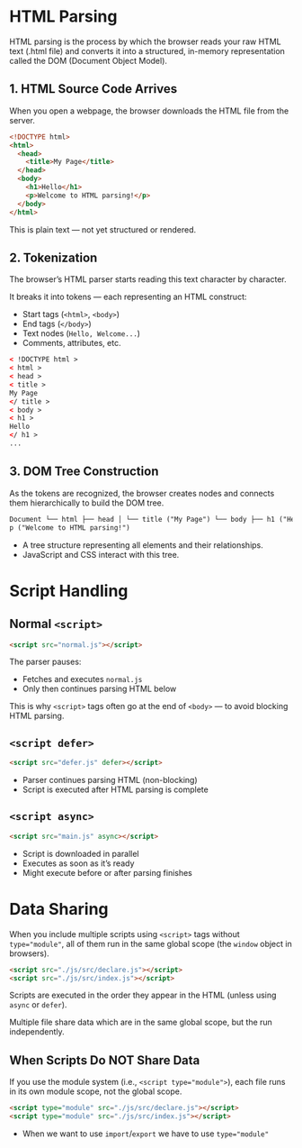 # HTML Parsing

HTML parsing is the process by which the browser reads your raw HTML text (.html file) and converts it into a structured, in-memory representation called the DOM (Document Object Model).

## 1. HTML Source Code Arrives

When you open a webpage, the browser downloads the HTML file from the server.

```html
<!DOCTYPE html>
<html>
  <head>
    <title>My Page</title>
  </head>
  <body>
    <h1>Hello</h1>
    <p>Welcome to HTML parsing!</p>
  </body>
</html>
```

This is plain text — not yet structured or rendered.

## 2. Tokenization

The browser’s HTML parser starts reading this text character by character.

It breaks it into tokens — each representing an HTML construct:

- Start tags (`<html>`, `<body>`)
- End tags (`</body>`)
- Text nodes (`Hello, Welcome...`)
- Comments, attributes, etc.

```html
< !DOCTYPE html >
< html >
< head >
< title >
My Page
</ title >
< body >
< h1 >
Hello
</ h1 >
...
```

## 3. DOM Tree Construction

As the tokens are recognized, the browser creates nodes and connects them hierarchically to build the DOM tree.

```html
Document └── html ├── head │ └── title ("My Page") └── body ├── h1 ("Hello") └──
p ("Welcome to HTML parsing!")
```

- A tree structure representing all elements and their relationships.
- JavaScript and CSS interact with this tree.

# Script Handling

## Normal `<script>`

```html
<script src="normal.js"></script>
```

The parser pauses:

- Fetches and executes `normal.js`
- Only then continues parsing HTML below

This is why `<script>` tags often go at the end of `<body>` — to avoid blocking HTML parsing.

## `<script defer>`

```html
<script src="defer.js" defer></script>
```

- Parser continues parsing HTML (non-blocking)
- Script is executed after HTML parsing is complete

## `<script async>`

```html
<script src="main.js" async></script>
```

- Script is downloaded in parallel
- Executes as soon as it’s ready
- Might execute before or after parsing finishes

# Data Sharing

When you include multiple scripts using `<script>` tags without `type="module"`,
all of them run in the same global scope (the `window` object in browsers).

```html
<script src="./js/src/declare.js"></script>
<script src="./js/src/index.js"></script>
```

Scripts are executed in the order they appear in the HTML (unless using `async` or `defer`).

Multiple file share data which are in the same global scope, but the run independently.

## When Scripts Do NOT Share Data

If you use the module system (i.e., `<script type="module">`),
each file runs in its own module scope, not the global scope.

```html
<script type="module" src="./js/src/declare.js"></script>
<script type="module" src="./js/src/index.js"></script>
```

- When we want to use `import`/`export` we have to use `type="module"`
